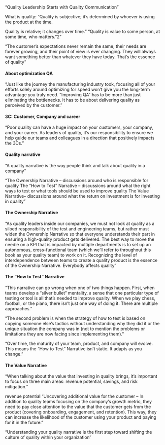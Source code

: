 “Quality Leadership Starts with Quality Communication”

What is quality:
“Quality is subjective; it’s determined by whoever is using the product at the time.


Quality is relative; it changes over time.”
“Quality is value to some person, at some time, who matters.”2”

“The customer’s expectations never remain the same, their needs are forever growing, and their point of view is ever changing. They will always want something better than whatever they have today.
That’s the essence of quality”

#### About optimization QA
“Just like the journey the manufacturing industry took, focusing all of your efforts solely around optimizing for speed won’t give you the long-term advantage you truly need. “Improving QA” has to be more than just eliminating the bottlenecks. It has to be about delivering quality as perceived by the customer.”

#### 3C: Customer, Company and career
“Poor quality can have a huge impact on your customers, your company, and your career. As leaders of quality, it’s our responsibility to ensure we help guide our teams and colleagues in a direction that positively impacts the 3Cs.”

#### Quality narrative
“A quality narrative is the way people think and talk about quality in a company”

“The Ownership Narrative – discussions around who is responsible for quality
The “How to Test” Narrative – discussions around what the right ways to test or what tools should be used to improve quality
The Value Narrative– discussions around what the return on investment is for investing in quality”

#### The Ownership Narrative
“As quality leaders inside our companies, we must not look at quality as a siloed responsibility of the test and engineering teams, but rather must widen the Ownership Narrative so that everyone understands their part in ensuring a high-quality product gets delivered. The best way to move the needle on a KPI that is impacted by multiple departments is to set up an autonomous, cross-functional team (which we’ll refer to throughout this book as your quality team) to work on it. Recognizing the level of interdependence between teams to create a quality product is the essence of the Ownership Narrative. Everybody affects quality”


#### The “How to Test” Narrative

“This narrative can go wrong when one of two things happen.
First, when teams develop a “silver bullet” mentality, a sense that one particular type of testing or tool is all that’s needed to improve quality. When we play chess, football, or the piano, there isn’t just one way of doing it. There are multiple approaches.”

“The second problem is when the strategy of how to test is based on copying someone else’s tactics without understanding why they did it or the unique situation the company was in (not to mention the problems or limitations they are now facing since implementing them).”

“Over time, the maturity of your team, product, and company will evolve. This means the “How to Test” Narrative isn’t static. It adapts as you change.”


#### The Value Narrative
“When talking about the value that investing in quality brings, it’s important to focus on three main areas: revenue potential, savings, and risk mitigation.”

revenue potential
“Uncovering additional value for the customer
 – In addition to quality teams focusing on the company’s growth metric, they need to pay close attention to the value that the customer gets from the product (covering onboarding, engagement, and retention). This way, they can increase the likelihood of the customer using your product and paying for it in the future.”



“Understanding your quality narrative is the first step toward shifting the culture of quality within your organization”

